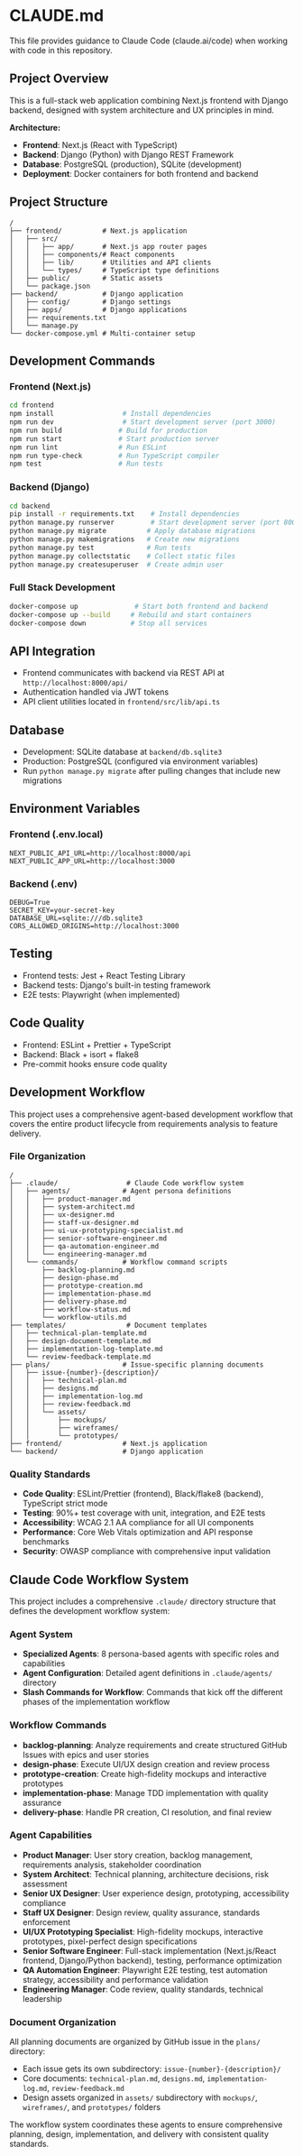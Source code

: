 # CLAUDE.md

This file provides guidance to Claude Code (claude.ai/code) when working with code in this repository.

## Project Overview

This is a full-stack web application combining Next.js frontend with Django backend, designed with system architecture and UX principles in mind.

**Architecture:**
- **Frontend**: Next.js (React with TypeScript)
- **Backend**: Django (Python) with Django REST Framework
- **Database**: PostgreSQL (production), SQLite (development)
- **Deployment**: Docker containers for both frontend and backend

## Project Structure

```
/
├── frontend/          # Next.js application
│   ├── src/
│   │   ├── app/       # Next.js app router pages
│   │   ├── components/# React components
│   │   ├── lib/       # Utilities and API clients
│   │   └── types/     # TypeScript type definitions
│   ├── public/        # Static assets
│   └── package.json
├── backend/           # Django application
│   ├── config/        # Django settings
│   ├── apps/          # Django applications
│   ├── requirements.txt
│   └── manage.py
└── docker-compose.yml # Multi-container setup
```

## Development Commands

### Frontend (Next.js)
```bash
cd frontend
npm install                 # Install dependencies
npm run dev                 # Start development server (port 3000)
npm run build              # Build for production
npm run start              # Start production server
npm run lint               # Run ESLint
npm run type-check         # Run TypeScript compiler
npm test                   # Run tests
```

### Backend (Django)
```bash
cd backend
pip install -r requirements.txt    # Install dependencies
python manage.py runserver         # Start development server (port 8000)
python manage.py migrate          # Apply database migrations
python manage.py makemigrations   # Create new migrations
python manage.py test             # Run tests
python manage.py collectstatic    # Collect static files
python manage.py createsuperuser  # Create admin user
```

### Full Stack Development
```bash
docker-compose up              # Start both frontend and backend
docker-compose up --build     # Rebuild and start containers
docker-compose down           # Stop all services
```

## API Integration

- Frontend communicates with backend via REST API at `http://localhost:8000/api/`
- Authentication handled via JWT tokens
- API client utilities located in `frontend/src/lib/api.ts`

## Database

- Development: SQLite database at `backend/db.sqlite3`
- Production: PostgreSQL (configured via environment variables)
- Run `python manage.py migrate` after pulling changes that include new migrations

## Environment Variables

### Frontend (.env.local)
```
NEXT_PUBLIC_API_URL=http://localhost:8000/api
NEXT_PUBLIC_APP_URL=http://localhost:3000
```

### Backend (.env)
```
DEBUG=True
SECRET_KEY=your-secret-key
DATABASE_URL=sqlite:///db.sqlite3
CORS_ALLOWED_ORIGINS=http://localhost:3000
```

## Testing

- Frontend tests: Jest + React Testing Library
- Backend tests: Django's built-in testing framework
- E2E tests: Playwright (when implemented)

## Code Quality

- Frontend: ESLint + Prettier + TypeScript
- Backend: Black + isort + flake8
- Pre-commit hooks ensure code quality

## Development Workflow

This project uses a comprehensive agent-based development workflow that covers the entire product lifecycle from requirements analysis to feature delivery.

### File Organization

```
/
├── .claude/                 # Claude Code workflow system
│   ├── agents/             # Agent persona definitions
│   │   ├── product-manager.md
│   │   ├── system-architect.md
│   │   ├── ux-designer.md
│   │   ├── staff-ux-designer.md
│   │   ├── ui-ux-prototyping-specialist.md
│   │   ├── senior-software-engineer.md
│   │   ├── qa-automation-engineer.md
│   │   └── engineering-manager.md
│   └── commands/           # Workflow command scripts
│       ├── backlog-planning.md
│       ├── design-phase.md
│       ├── prototype-creation.md
│       ├── implementation-phase.md
│       ├── delivery-phase.md
│       ├── workflow-status.md
│       └── workflow-utils.md
├── templates/               # Document templates
│   ├── technical-plan-template.md
│   ├── design-document-template.md
│   ├── implementation-log-template.md
│   └── review-feedback-template.md
├── plans/                  # Issue-specific planning documents
│   ├── issue-{number}-{description}/
│   │   ├── technical-plan.md
│   │   ├── designs.md
│   │   ├── implementation-log.md
│   │   ├── review-feedback.md
│   │   └── assets/
│   │       ├── mockups/
│   │       ├── wireframes/
│   │       └── prototypes/
├── frontend/               # Next.js application
└── backend/                # Django application
```

### Quality Standards

- **Code Quality**: ESLint/Prettier (frontend), Black/flake8 (backend), TypeScript strict mode
- **Testing**: 90%+ test coverage with unit, integration, and E2E tests
- **Accessibility**: WCAG 2.1 AA compliance for all UI components
- **Performance**: Core Web Vitals optimization and API response benchmarks
- **Security**: OWASP compliance with comprehensive input validation

## Claude Code Workflow System

This project includes a comprehensive `.claude/` directory structure that defines the development workflow system:

### Agent System
- **Specialized Agents**: 8 persona-based agents with specific roles and capabilities
- **Agent Configuration**: Detailed agent definitions in `.claude/agents/` directory
- **Slash Commands for Workflow**: Commands that kick off the different phases of the implementation workflow

### Workflow Commands
- **backlog-planning**: Analyze requirements and create structured GitHub Issues with epics and user stories
- **design-phase**: Execute UI/UX design creation and review process
- **prototype-creation**: Create high-fidelity mockups and interactive prototypes
- **implementation-phase**: Manage TDD implementation with quality assurance
- **delivery-phase**: Handle PR creation, CI resolution, and final review

### Agent Capabilities
- **Product Manager**: User story creation, backlog management, requirements analysis, stakeholder coordination
- **System Architect**: Technical planning, architecture decisions, risk assessment
- **Senior UX Designer**: User experience design, prototyping, accessibility compliance
- **Staff UX Designer**: Design review, quality assurance, standards enforcement
- **UI/UX Prototyping Specialist**: High-fidelity mockups, interactive prototypes, pixel-perfect design specifications
- **Senior Software Engineer**: Full-stack implementation (Next.js/React frontend, Django/Python backend), testing, performance optimization
- **QA Automation Engineer**: Playwright E2E testing, test automation strategy, accessibility and performance validation
- **Engineering Manager**: Code review, quality standards, technical leadership

### Document Organization

All planning documents are organized by GitHub issue in the `plans/` directory:
- Each issue gets its own subdirectory: `issue-{number}-{description}/`
- Core documents: `technical-plan.md`, `designs.md`, `implementation-log.md`, `review-feedback.md`
- Design assets organized in `assets/` subdirectory with `mockups/`, `wireframes/`, and `prototypes/` folders

The workflow system coordinates these agents to ensure comprehensive planning, design, implementation, and delivery with consistent quality standards.